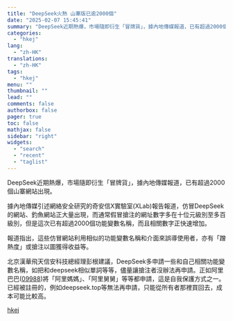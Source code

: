 ```yaml
---
title: "DeepSeek火熱 山寨版已逾2000個"
date: "2025-02-07 15:45:41"
summary: "DeepSeek近期熱爆，市場隨即衍生「冒牌貨」，據內地傳媒報道，已有超過2000個山寨網站出現。 ..."
categories:
  - "hkej"
lang:
  - "zh-HK"
translations:
  - "zh-HK"
tags:
  - "hkej"
menu: ""
thumbnail: ""
lead: ""
comments: false
authorbox: false
pager: true
toc: false
mathjax: false
sidebar: "right"
widgets:
  - "search"
  - "recent"
  - "taglist"
---
```


DeepSeek近期熱爆，市場隨即衍生「冒牌貨」，據內地傳媒報道，已有超過2000個山寨網站出現。

據內地傳媒引述網絡安全研究的奇安信X實驗室(XLab)報告報道，仿冒DeepSeek的網站、釣魚網站正大量出現，而通常假冒搶注的網址數字多在十位元級別至多百級別，但是這次已有超過2000個功能變數名稱，而且相關數字正快速增加。

報道指出，這些仿冒網站利用相似的功能變數名稱和介面來誤導使用者，亦有「蹭熱度」或搶注以圖獲得收益等。

北京漢華飛天信安科技總經理彭根建議，DeepSeek多申請一些和自己相關功能變數名稱，如把和deepseek相似單詞等等，儘量讓搶注者沒辦法再申請。正如阿里巴巴([09988](https://stock360.hkej.com/quotePlus/09988))將「阿里媽媽」、「阿里舅舅」等等都申請，這是自我保護方式之一。已經被註冊的，例如deepseek.top等無法再申請，只能從所有者那裡買回去，成本可能比較高。

[hkej](https://www2.hkej.com/instantnews/china/article/3995118/DeepSeek%E7%81%AB%E7%86%B1+%E5%B1%B1%E5%AF%A8%E7%89%88%E5%B7%B2%E9%80%BE2000%E5%80%8B)
